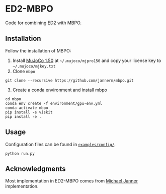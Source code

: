 # ED2-MBPO
Code for combining ED2 with MBPO.

## Installation
Follow the installation of MBPO:
1. Install [MuJoCo 1.50](https://www.roboti.us/index.html) at `~/.mujoco/mjpro150` and copy your license key to `~/.mujoco/mjkey.txt`
2. Clone `mbpo`
```
git clone --recursive https://github.com/jannerm/mbpo.git
```
3. Create a conda environment and install mbpo
```
cd mbpo
conda env create -f environment/gpu-env.yml
conda activate mbpo
pip install -e viskit
pip install -e .
```

## Usage
Configuration files can be found in [`examples/config/`](examples/config).
```
python run.py
```

## Acknowledgments
Most implementation in ED2-MBPO comes from [Michael Janner](https://github.com/JannerM/mbpo) implementation.


